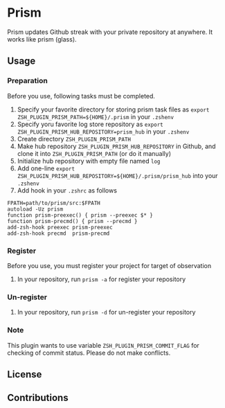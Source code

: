 # Prism

Prism updates Github streak with your private repository at anywhere.
It works like prism (glass).

## Usage

### Preparation

Before you use, following tasks must be completed.

1. Specify your favorite directory for storing prism task files as `export ZSH_PLUGIN_PRISM_PATH=${HOME}/.prism` in your `.zshenv`
2. Specify yoru favorite log store repository as `export ZSH_PLUGIN_PRISM_HUB_REPOSITORY=prism_hub` in your `.zshenv`
3. Create directory `ZSH_PLUGIN_PRISM_PATH`
4. Make hub repository `ZSH_PLUGIN_PRISM_HUB_REPOSITORY` in Github, and clone it into `ZSH_PLUGIN_PRISM_PATH` (or do it manually)
5. Initialize hub repository with empty file named `log`
6. Add one-line `export ZSH_PLUGIN_PRISM_HUB_REPOSITORY=${HOME}/.prism/prism_hub` into your `.zshenv`
7. Add hook in your `.zshrc` as follows

```
FPATH=path/to/prism/src:$FPATH
autoload -Uz prism
function prism-preexec() { prism --preexec $* }
function prism-precmd() { prism --precmd }
add-zsh-hook preexec prism-preexec
add-zsh-hook precmd  prism-precmd

```

### Register

Before you use, you must register your project for target of observation

1. In your repository, run `prism -a` for register your repository

### Un-register

1. In your repository, run `prism -d` for un-register your repository

### Note

This plugin wants to use variable `ZSH_PLUGIN_PRISM_COMMIT_FLAG` for checking of commit status.
Please do not make conflicts.

## License

<Write>

## Contributions

<Write>
